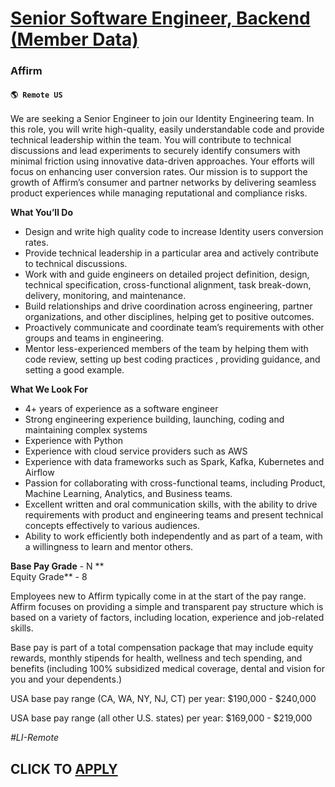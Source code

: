 # [Senior Software Engineer, Backend (Member Data)](https://www.remotewlb.com/apply/senior-software-engineer-backend-member-data)  
### Affirm  
#### `🌎 Remote US`  

We are seeking a Senior Engineer to join our Identity Engineering team. In this role, you will write high-quality, easily understandable code and provide technical leadership within the team. You will contribute to technical discussions and lead experiments to securely identify consumers with minimal friction using innovative data-driven approaches. Your efforts will focus on enhancing user conversion rates. Our mission is to support the growth of Affirm’s consumer and partner networks by delivering seamless product experiences while managing reputational and compliance risks.

**What You’ll Do**

  * Design and write high quality code to increase Identity users conversion rates.
  * Provide technical leadership in a particular area and actively contribute to technical discussions.
  * Work with and guide engineers on detailed project definition, design, technical specification, cross-functional alignment, task break-down, delivery, monitoring, and maintenance.
  * Build relationships and drive coordination across engineering, partner organizations, and other disciplines, helping get to positive outcomes.
  * Proactively communicate and coordinate team’s requirements with other groups and teams in engineering.
  * Mentor less-experienced members of the team by helping them with code review, setting up best coding practices , providing guidance, and setting a good example.

**What We Look For**

  * 4+ years of experience as a software engineer
  * Strong engineering experience building, launching, coding and maintaining complex systems
  * Experience with Python
  * Experience with cloud service providers such as AWS
  * Experience with data frameworks such as Spark, Kafka, Kubernetes and Airflow
  * Passion for collaborating with cross-functional teams, including Product, Machine Learning, Analytics, and Business teams.
  * Excellent written and oral communication skills, with the ability to drive requirements with product and engineering teams and present technical concepts effectively to various audiences.
  * Ability to work efficiently both independently and as part of a team, with a willingness to learn and mentor others.

**Base Pay Grade** \- N **  
Equity Grade** \- 8

Employees new to Affirm typically come in at the start of the pay range. Affirm focuses on providing a simple and transparent pay structure which is based on a variety of factors, including location, experience and job-related skills.

Base pay is part of a total compensation package that may include equity rewards, monthly stipends for health, wellness and tech spending, and benefits (including 100% subsidized medical coverage, dental and vision for you and your dependents.)

USA base pay range (CA, WA, NY, NJ, CT) per year: $190,000 - $240,000

USA base pay range (all other U.S. states) per year: $169,000 - $219,000

_#LI-Remote_

  
## CLICK TO [APPLY](https://www.remotewlb.com/apply/senior-software-engineer-backend-member-data)

